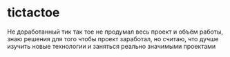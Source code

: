 # tictactoe
Не доработанный тик так тое
не продумал весь проект и объём работы, знаю решения для того чтобы проект заработал, но считаю, что дучше изучить новые технологии и заняться реально значимыми проектами
